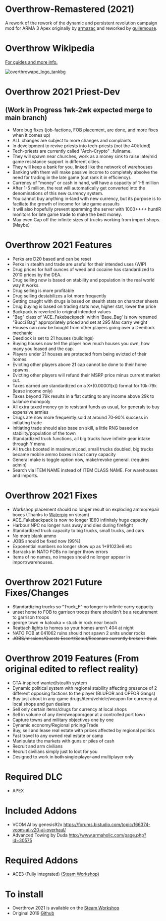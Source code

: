 # Overthrow-Remastered (2021)

A rework of the rework of the dynamic and persistent revolution campaign mod for ARMA 3 Apex originally by [armazac](https://github.com/ArmaOverthrow/Overthrow) and reworked by [guilemouse](https://github.com/guilemouse/Overthrow).

# Overthrow Wikipedia
[For guides and more info.](https://github.com/guilemouse/Overthrow/wiki)

![overthrowape_logo_tankbg](https://user-images.githubusercontent.com/1497274/130343157-f2abe68c-c644-4c6e-89e6-b526d9bbaa33.png)

# Overthrow 2021 Priest-Dev 
## (Work in Progress 1wk-2wk expected merge to main branch)
* More bug fixes (job-factions, FOB placement, are done, and more fixes when it comes up)
* ALL changes are subject to more changes and complaints
* In development to revive priests into tech-priests (not the 40k kind)
* Tech-priests are currently called "Arch-Crypto" _fullname. 
* They will spawn near churches, work as a money sink to raise late/mid game resistance support in different cities.
* They will keep a bank for you, linked like the network of warehouses 
* Banking with them will make passive income to completely absolve the need for trading in the late game (out rank it in efficiency).
* Currency of "money" or cash in hand, will have a capacity of 1-5 million
* After 1-5 million, the rest will automatically get converted into the denominations of this new currency system.
* You cannot buy anything in-land with new currency, but its purpose is to faciliate the growth of income for late game assaults
* It will also hopefully prevent spamming the server with 1000++++ huntIR monitors for late game trade to make the best money.
* May even Cap off the infinite sizes of trucks working from import shops. (Maybe)

# Overthrow 2021 Features
* Perks are D20 based and can be reset
* Perks in stealth and trade are useful for their intended uses (WIP)
* Drug prices for half ounces of weed and cocaine has standardized to 2010 prices by the DEA.
* Drug selling now is based on stability and population in the real world way it works.
* Drug selling is more profitable
* Drug selling destabilizes a lot more frequently
* Getting caught with drugs is based on stealth stats on character sheets
* Drug buying is based on trading stats now, higher stat, lower the price
* Backpack is reverted to original intended values
* "Bag" class of 'ACE_Fakebackpack' within 'Base_Bag' is now renamed "Bucci Bag" appropriately priced and set at 295 Max carry weight
* Houses can now be bought from other players going over a Deedlock mechanic
* Deedlock is set to 21 houses (buildings)
* Buying houses now tell the player how much houses you own, how many you leased and the cap.
* Players under 21 houses are protected from being evicted of their homes.
* Evicting other players above 21 cap cannot be done to their home spawns.
* Evicting other players will refund their MSRP price minus current market cut.
* Taxes earned are standardized on a X*(0.00001(x)) format for 10k-79k (lease income only)
* Taxes beyond 79k results in a flat cutting to any income above 29k to balance monopoly
* All extra taxed money go to resistant funds as usual, for generals to buy expensive armies
* Drugs are now more frequently sold at around 70-90% success in initiating trade
* Initiating trade should also base on skill, a little RNG based on stability/population of the town
* Standardized truck functions, all big trucks have infinite gear intake through Y menu
* All trucks boosted in maximumLoad, small trucks doubled, big trucks became mobile ammo boxes in loot carry capacity
* General make is toggle option now, make/revoke general. (requires admin)
* Search via ITEM NAME instead of ITEM CLASS NAME. For warehouses and imports.

# Overthrow 2021 Fixes
* Workshop placement should no longer result on exploding ammo/repair boxes (Thanks to [Waterpig](https://github.com/Majkl-J) on steam)
* ACE_Fakebackpack is now no longer 1E60 infinitely huge capacity 
* Harbour NPC no longer runs away and dies during firefight
* Standardized truck capacity to big trucks, small trucks, and cars
* No more blank ammo
* JOBS should be fixed now (99%)
* Exponential numbers no longer show up as 1+91023e6 etc
* Barracks in NATO FOBs no longer throw errors
* Items of no names, no images should no longer appear in import/warehouses.

# Overthrow 2021 Future Fixes/Changes
* ~~Standardizing trucks so "Truck_F" no longer is infinite carry capacity~~
* unset home to FOB to garrison troops there shouldn't be a requirement to garrison troops
* george town => katouka = stuck in rock near beach
* Reattach lights to homes so your homes aren't 404 at night
* NATO FOB at 041062 ruins should not spawn 2 units under rocks
* ~~JOBS/missions/Quests Escort/Scout/Reconare currently broken I think~~ 

# Overthrow 2019 Features (From original edited to reflect reality)
* GTA-inspired wanted/stealth system
* Dynamic political system with regional stability affecting presence of 2 different opposing factions to the player (BLUFOR and OPFOR Gangs)
* Buy just about in any-game drugs/item/vehicle/weapon for currency at local shops and gun dealers
* Sell only certain items/drugs for currency at local shops
* Sell in volume of any item/weapon/gear at a controlled port town
* Capture towns and military objectives one by one
* Dynamic economy/Regional pricing/Trade
* Buy, sell and lease real estate with prices affected by regional politics
* Fast travel to any owned real estate or camp
* Manipulate the markets with guns or piles of cash
* Recruit and arm civilians
* Recruit civilians simply just to loot for you
* Designed to work in ~~both single player and~~ multiplayer only

# Required DLC
* APEX

# Included Addons
* VCOM AI by genesis92x https://forums.bistudio.com/topic/166374-vcom-ai-v20-ai-overhaul/
* Advanced Towing by Duda http://www.armaholic.com/page.php?id=30575

# Required Addons
* ACE3 (Fully integrated) [(Steam Workshop)](https://steamcommunity.com/sharedfiles/filedetails/?id=463939057)

# To install
* Overthrow 2021 is available on the [Steam Workshop](https://steamcommunity.com/sharedfiles/filedetails/?id=2572102841)
* Original 2019 [Github](https://github.com/ArmaOverthrow/Overthrow.Tanoa/releases/latest)
